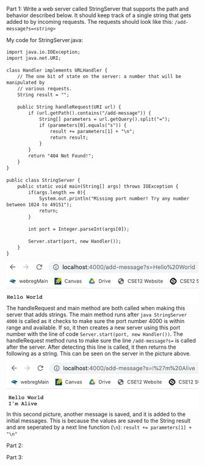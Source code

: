 Part 1:
Write a web server called StringServer that supports the path and behavior described below. It should keep track of a single string that gets added to by incoming requests. The requests should look like this: `/add-message?s=<string>`

My code for StringServer.java:
````
import java.io.IOException;
import java.net.URI;

class Handler implements URLHandler {
    // The one bit of state on the server: a number that will be manipulated by
    // various requests.
    String result = "";

    public String handleRequest(URI url) {
        if (url.getPath().contains("/add-message")) {
            String[] parameters = url.getQuery().split("=");
            if (parameters[0].equals("s")) {
                result += parameters[1] + "\n";
                return result;
            }
        }
        return "404 Not Found!";
    }
}

public class StringServer {
    public static void main(String[] args) throws IOException {
        if(args.length == 0){
            System.out.println("Missing port number! Try any number between 1024 to 49151");
            return;
        }

        int port = Integer.parseInt(args[0]);

        Server.start(port, new Handler());
    }
}
````

![](FirstLine.png)
The handleRequest and main method are both called when making this server that adds strings. 
The main method runs after `java StringServer 4000` is called as it checks to make sure the port number 4000 is within range and available. If so, it then creates a new server using this port number with the line of code `Server.start(port, new Handler())`.
The handleRequest method runs to make sure the line `/add-message?s=` is called after the server. After detecting this line is called, it then returns the following as a string. This can be seen on the server in the picture above.

![](SecondLine.png)
In this second picture, another message is saved, and it is added to the initial messages. This is because the values are saved to the String result and are seperated by a next line function (`\n`): `result += parameters[1] + "\n"`


Part 2:

Part 3:


